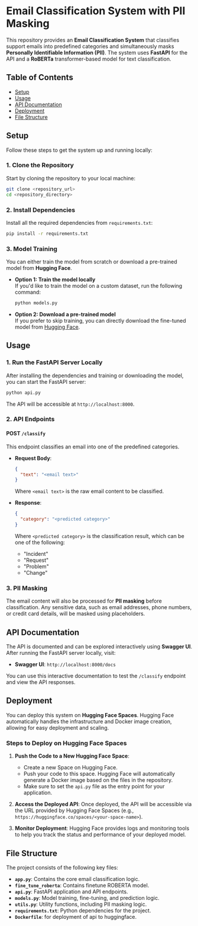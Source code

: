 
# Email Classification System with PII Masking

This repository provides an **Email Classification System** that classifies support emails into predefined categories and simultaneously masks **Personally Identifiable Information (PII)**. The system uses **FastAPI** for the API and a **RoBERTa** transformer-based model for text classification.

## Table of Contents

- [Setup](#setup)
- [Usage](#usage)
- [API Documentation](#api)
- [Deployment](#deployment)
- [File Structure](#file-structure)

## Setup

Follow these steps to get the system up and running locally:

### 1. Clone the Repository

Start by cloning the repository to your local machine:

```bash
git clone <repository_url>
cd <repository_directory>
```

### 2. Install Dependencies

Install all the required dependencies from `requirements.txt`:

```bash
pip install -r requirements.txt
```

### 3. Model Training

You can either train the model from scratch or download a pre-trained model from **Hugging Face**.

- **Option 1: Train the model locally**  
   If you'd like to train the model on a custom dataset, run the following command:

   ```bash
   python models.py
   ```

- **Option 2: Download a pre-trained model**  
   If you prefer to skip training, you can directly download the fine-tuned model from [Hugging Face](https://huggingface.co/spaces/sachinmosambe/email_classification).

## Usage

### 1. Run the FastAPI Server Locally

After installing the dependencies and training or downloading the model, you can start the FastAPI server:

```bash
python api.py
```

The API will be accessible at `http://localhost:8000`.

### 2. API Endpoints

#### **POST** `/classify`
This endpoint classifies an email into one of the predefined categories.

- **Request Body**:

  ```json
  {
    "text": "<email text>"
  }
  ```

  Where `<email text>` is the raw email content to be classified.

- **Response**:

  ```json
  {
    "category": "<predicted category>"
  }
  ```

  Where `<predicted category>` is the classification result, which can be one of the following:
  - "Incident"
  - "Request"
  - "Problem"
  - "Change"

### 3. PII Masking

The email content will also be processed for **PII masking** before classification. Any sensitive data, such as email addresses, phone numbers, or credit card details, will be masked using placeholders.

## API Documentation

The API is documented and can be explored interactively using **Swagger UI**. After running the FastAPI server locally, visit:

- **Swagger UI**: `http://localhost:8000/docs`

You can use this interactive documentation to test the `/classify` endpoint and view the API responses.

## Deployment

You can deploy this system on **Hugging Face Spaces**. Hugging Face automatically handles the infrastructure and Docker image creation, allowing for easy deployment and scaling.

### Steps to Deploy on Hugging Face Spaces

1. **Push the Code to a New Hugging Face Space**:
   - Create a new Space on Hugging Face.
   - Push your code to this space. Hugging Face will automatically generate a Docker image based on the files in the repository.
   - Make sure to set the `api.py` file as the entry point for your application.

2. **Access the Deployed API**:
   Once deployed, the API will be accessible via the URL provided by Hugging Face Spaces (e.g., `https://huggingface.co/spaces/<your-space-name>`).

3. **Monitor Deployment**:
   Hugging Face provides logs and monitoring tools to help you track the status and performance of your deployed model.

## File Structure

The project consists of the following key files:

- **`app.py`**: Contains the core email classification logic.
-  **`fine_tune_roberta`**: Contains finetune ROBERTA model.
- **`api.py`**: FastAPI application and API endpoints.
- **`models.py`**: Model training, fine-tuning, and prediction logic.
- **`utils.py`**: Utility functions, including PII masking logic.
- **`requirements.txt`**: Python dependencies for the project.
-  **`Dockerfile`**: for deployment of api to huggingface.


